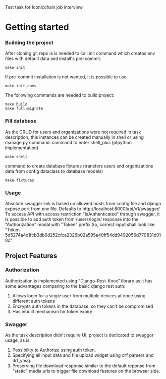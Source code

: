 Test task for Iconicchain job interview

# Getting started
### Building the project
After cloning git repo is is needed to call init command
which creates env files with default data and install's pre-commit.
```
make init
```
If pre-commit installation is not wanted, it is possible to use
```
make init-envs
```
The following commands are needed to build project:
```
make build
make full-migrate
```

### Fill database 
As the CRUD for users and organizations were not required in task description,
this instances can be created manually in shell or using manage.py command:
command to enter shell_plus (ptpython implementation)
```
make shell
```
command to create database fixtures (transfers users and organizations data
from config dataclass to database models)
```
make fixtures
```

### Usage
Absolute swagger link is based on allowed hosts from config file
and django expose port from env file.
Defaults to http://localhost:8000/api/v1/swagger/
To access API with access restriction "IsAuthenticated" through swagger,
it is possible to add auth token from /users/login/ response into the "Authorization" modal with "Token" prefix
So, correct input shall look like: "Token 5d5274a4c1fcb3db9d252cfca2326b02a595a40ff54dd9492056d770831d010c"


## Project Features

### Authorization
Authorization is implemented using "Django-Rest-Knox" library as it has some advantages
comparing to the basic django rest auth:
1) Allows login for a single user from multiple devices at once using different auth tokens
2) Encrypts auth tokens in the database, so they can't be compromised
3) Has inbuilt mechanism for token expiry

### Swagger
As the task description didn't require UI, project is dedicated to swagger usage, as is:
1) Possibility to Authorize using auth token.
2) Specifying all input data and file upload widget using drf parsers and drf_yasg.
3) Preserving file download response similar to the default reponse from "static"
media urls to trigger file download features on the browser side.